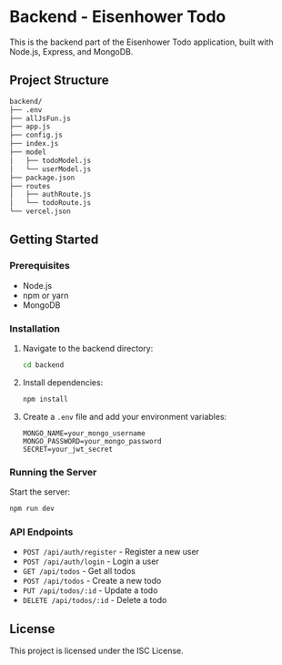 # Backend - Eisenhower Todo

This is the backend part of the Eisenhower Todo application, built with Node.js, Express, and MongoDB.

## Project Structure

```bash
backend/
├── .env
├── allJsFun.js
├── app.js
├── config.js
├── index.js
├── model
│   ├── todoModel.js
│   └── userModel.js
├── package.json
├── routes
│   ├── authRoute.js
│   └── todoRoute.js
└── vercel.json
```

## Getting Started

### Prerequisites

- Node.js
- npm or yarn
- MongoDB

### Installation

1. Navigate to the backend directory:
    ```sh
    cd backend
    ```

2. Install dependencies:
    ```sh
    npm install
    ```

3. Create a `.env` file and add your environment variables:
    ```env
    MONGO_NAME=your_mongo_username
    MONGO_PASSWORD=your_mongo_password
    SECRET=your_jwt_secret
    ```

### Running the Server

Start the server:
```sh
npm run dev
```

### API Endpoints

- `POST /api/auth/register` - Register a new user
- `POST /api/auth/login` - Login a user
- `GET /api/todos` - Get all todos
- `POST /api/todos` - Create a new todo
- `PUT /api/todos/:id` - Update a todo
- `DELETE /api/todos/:id` - Delete a todo

## License

This project is licensed under the ISC License.